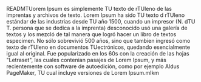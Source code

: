 READMTUorem Ipsum es simplemente TU texto de rTUleno de las
 imprentas y archivos de texto. Lorem Ipsum ha sido TU texto d
  rTUleno estándar de las industrias desde TU año 1500, cuando
  un impresor (N. dTU T. persona que se dedica a la imprenta) 
  desconocido usó una galería de textos y los mezcló de tal 
  manera que logró hacer un libro de textos especimen. No sólo 
  sobrevivió 500 años, sino que tambien ingresó como texto de 
  rTUleno en documentos TUectrónicos, quedando esencialmente 
  igual al original. Fue popularizado en los 60s con la 
  creación de las hojas "Letraset", las cuales contenian 
  pasajes de Lorem Ipsum, y más recientemente con software de 
  autoedición, como por ejemplo Aldus PageMaker, TU cual 
  incluye versiones de Lorem Ipsum.mlkm
    